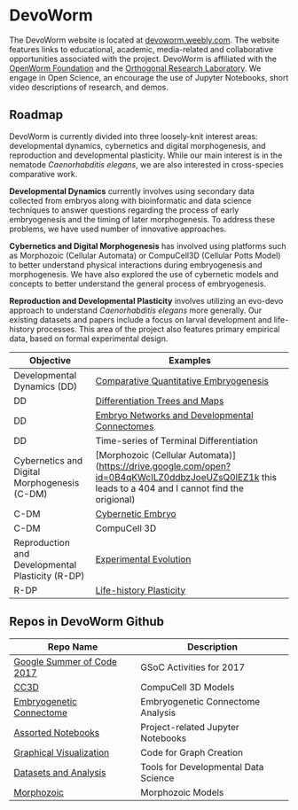 
# DevoWorm

The DevoWorm website is located at [devoworm.weebly.com](http://devoworm.weebly.com/). The website features links to 
educational, academic, media-related and collaborative opportunities associated with the project. DevoWorm is affiliated with the [OpenWorm Foundation](http://www.openworm.org/) and the [Orthogonal Research Laboratory](http://orthogonal-research.weebly.com/). We engage in Open Science, an encourage the use of Jupyter Notebooks, short video descriptions of research, and demos.

## Roadmap

DevoWorm is currently divided into three loosely-knit interest areas: developmental dynamics, cybernetics and digital morphogenesis, and reproduction and developmental plasticity. While our main interest is in the nematode _Caenorhabditis elegans_, we are also interested in cross-species comparative work.

**Developmental Dynamics** currently involves using secondary data collected from embryos along with bioinformatic and data science techniques to answer questions regarding the process of early embryogenesis and the timing of later morphogenesis. To address these problems, we have used number of innovative approaches. 

**Cybernetics and Digital Morphogenesis** has involved using platforms such as Morphozoic (Cellular Automata) or CompuCell3D (Cellular Potts Model) to better understand physical interactions during embryogenesis and morphogenesis. We have also explored the use of cybernetic models and concepts to better understand the general process of embryogenesis.

**Reproduction and Developmental Plasticity** involves utilizing an evo-devo approach to understand _Caenorhabditis elegans_ more generally. Our existing datasets and papers include a focus on larval development and life-history processes. This area of the project also features primary empirical data, based on formal experimental design.

Objective                                        | Examples                    
---                                              | ---
Developmental Dynamics (DD)                      | [Comparative Quantitative Embryogenesis](http://www.mdpi.com/2079-7737/5/3/33)
DD                                               | [Differentiation Trees and Maps](http://www.biorxiv.org/content/early/2016/07/07/062539)
DD                                               | [Embryo Networks and Developmental Connectomes](https://doi.org/10.1101/146035)
DD                                               | Time-series of Terminal Differentiation
Cybernetics and Digital Morphogenesis (C-DM)     | [Morphozoic (Cellular Automata)](https://drive.google.com/open?id=0B4qKWcILZ0ddbzJoeUZsQ0lEZ1k this leads to a 404 and I cannot find the origional)
C-DM                                             | [Cybernetic Embryo](https://www.academia.edu/33002276/Origins_of_the_Embryo_self-organization_through_cybernetic_regulation)
C-DM                                             | CompuCell 3D
Reproduction and Developmental Plasticity (R-DP) | [Experimental Evolution](http://rsos.royalsocietypublishing.org/content/3/11/160496)
R-DP                                             | [Life-history Plasticity](http://www.biorxiv.org/content/early/2016/03/24/045609)

## Repos in DevoWorm Github

Repo Name                                                                       | Description               
---                                                                             | ---                       
[Google Summer of Code 2017](https://github.com/devoworm/GSoC-2017)             | GSoC Activities for 2017
[CC3D](https://github.com/devoworm/CC3D-local)                                  | CompuCell 3D Models
[Embryogenetic Connectome](https://github.com/devoworm/embryogenetic-connectome)| Embryogenetic Connectome Analysis
[Assorted Notebooks](https://github.com/devoworm/devoworm.github.io)            | Project-related Jupyter Notebooks
[Graphical Visualization](https://github.com/devoworm/Graph-Code)               | Code for Graph Creation
[Datasets and Analysis](https://github.com/devoworm/DevoWorm)                   | Tools for Developmental Data Science
[Morphozoic](https://github.com/devoworm/Morphozoic)                            | Morphozoic Models
